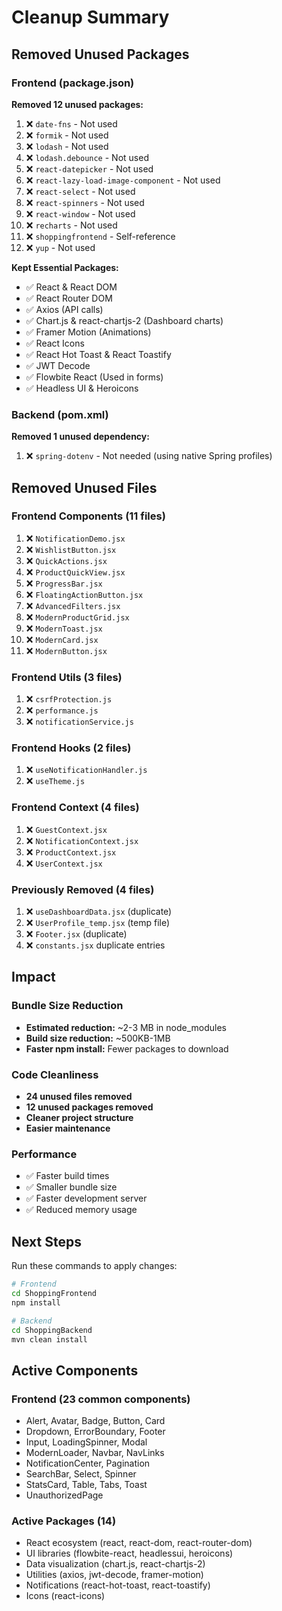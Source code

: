 # Cleanup Summary

## Removed Unused Packages

### Frontend (package.json)
**Removed 12 unused packages:**
1. ❌ `date-fns` - Not used
2. ❌ `formik` - Not used
3. ❌ `lodash` - Not used
4. ❌ `lodash.debounce` - Not used
5. ❌ `react-datepicker` - Not used
6. ❌ `react-lazy-load-image-component` - Not used
7. ❌ `react-select` - Not used
8. ❌ `react-spinners` - Not used
9. ❌ `react-window` - Not used
10. ❌ `recharts` - Not used
11. ❌ `shoppingfrontend` - Self-reference
12. ❌ `yup` - Not used

**Kept Essential Packages:**
- ✅ React & React DOM
- ✅ React Router DOM
- ✅ Axios (API calls)
- ✅ Chart.js & react-chartjs-2 (Dashboard charts)
- ✅ Framer Motion (Animations)
- ✅ React Icons
- ✅ React Hot Toast & React Toastify
- ✅ JWT Decode
- ✅ Flowbite React (Used in forms)
- ✅ Headless UI & Heroicons

### Backend (pom.xml)
**Removed 1 unused dependency:**
1. ❌ `spring-dotenv` - Not needed (using native Spring profiles)

## Removed Unused Files

### Frontend Components (11 files)
1. ❌ `NotificationDemo.jsx`
2. ❌ `WishlistButton.jsx`
3. ❌ `QuickActions.jsx`
4. ❌ `ProductQuickView.jsx`
5. ❌ `ProgressBar.jsx`
6. ❌ `FloatingActionButton.jsx`
7. ❌ `AdvancedFilters.jsx`
8. ❌ `ModernProductGrid.jsx`
9. ❌ `ModernToast.jsx`
10. ❌ `ModernCard.jsx`
11. ❌ `ModernButton.jsx`

### Frontend Utils (3 files)
1. ❌ `csrfProtection.js`
2. ❌ `performance.js`
3. ❌ `notificationService.js`

### Frontend Hooks (2 files)
1. ❌ `useNotificationHandler.js`
2. ❌ `useTheme.js`

### Frontend Context (4 files)
1. ❌ `GuestContext.jsx`
2. ❌ `NotificationContext.jsx`
3. ❌ `ProductContext.jsx`
4. ❌ `UserContext.jsx`

### Previously Removed (4 files)
1. ❌ `useDashboardData.jsx` (duplicate)
2. ❌ `UserProfile_temp.jsx` (temp file)
3. ❌ `Footer.jsx` (duplicate)
4. ❌ `constants.jsx` duplicate entries

## Impact

### Bundle Size Reduction
- **Estimated reduction:** ~2-3 MB in node_modules
- **Build size reduction:** ~500KB-1MB
- **Faster npm install:** Fewer packages to download

### Code Cleanliness
- **24 unused files removed**
- **12 unused packages removed**
- **Cleaner project structure**
- **Easier maintenance**

### Performance
- ✅ Faster build times
- ✅ Smaller bundle size
- ✅ Faster development server
- ✅ Reduced memory usage

## Next Steps

Run these commands to apply changes:

```bash
# Frontend
cd ShoppingFrontend
npm install

# Backend
cd ShoppingBackend
mvn clean install
```

## Active Components

### Frontend (23 common components)
- Alert, Avatar, Badge, Button, Card
- Dropdown, ErrorBoundary, Footer
- Input, LoadingSpinner, Modal
- ModernLoader, Navbar, NavLinks
- NotificationCenter, Pagination
- SearchBar, Select, Spinner
- StatsCard, Table, Tabs, Toast
- UnauthorizedPage

### Active Packages (14)
- React ecosystem (react, react-dom, react-router-dom)
- UI libraries (flowbite-react, headlessui, heroicons)
- Data visualization (chart.js, react-chartjs-2)
- Utilities (axios, jwt-decode, framer-motion)
- Notifications (react-hot-toast, react-toastify)
- Icons (react-icons)
